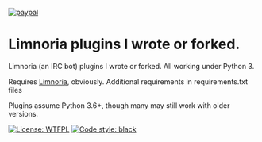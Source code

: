 [![paypal](https://www.paypalobjects.com/en_US/i/btn/btn_donateCC_LG.gif)]([https://www.paypal.com/cgi-bin/webscr?cmd=_s-xclick&hosted_button_id=T8E56M6SP9JH2](https://www.paypal.com/donate/?hosted_button_id=QC2EH6ZRDL37L))

# Limnoria plugins I wrote or forked.

Limnoria (an IRC bot) plugins I wrote or forked. All working under Python 3. 

Requires [Limnoria](https://github.com/ProgVal/Limnoria), obviously. Additional requirements in requirements.txt files

Plugins assume Python 3.6+, though many may still work with older versions.


[![License: WTFPL](https://img.shields.io/badge/license-WTFPL-brightgreen.svg)](http://www.wtfpl.net/about/) [![Code style: black](https://img.shields.io/badge/code%20style-black-000000.svg)](https://github.com/psf/black)
